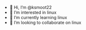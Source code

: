 - 👋 Hi, I’m @ksmoot22
- 👀 I’m interested in linux  
- 🌱 I’m currently learning linux
- 💞️ I’m looking to collaborate on linux 

<!---
ksmoot22/ksmoot22 is a ✨ special ✨ repository because its `README.md` (this file) appears on your GitHub profile.
You can click the Preview link to take a look at your changes.
--->
